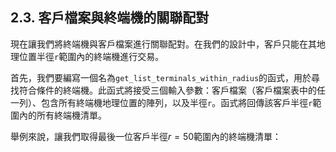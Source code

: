 ## 2.3. 客戶檔案與終端機的關聯配對

現在讓我們將終端機與客戶檔案進行關聯配對。在我們的設計中，客戶只能在其地理位置半徑`r`範圍內的終端機進行交易。

首先，我們要編寫一個名為`get_list_terminals_within_radius`的函式，用於尋找符合條件的終端機。此函式將接受三個輸入參數：客戶檔案（客戶檔案表中的任一列）、包含所有終端機地理位置的陣列，以及半徑`r`。函式將回傳該客戶半徑`r`範圍內的所有終端機清單。

舉例來說，讓我們取得最後一位客戶半徑$r=50$範圍內的終端機清單：
